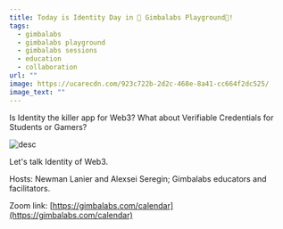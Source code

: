 ```yaml
---
title: Today is Identity Day in 🎢 Gimbalabs Playground🎡!
tags:
  - gimbalabs
  - gimbalabs playground
  - gimbalabs sessions
  - education
  - collaboration
url: ""
image: https://ucarecdn.com/923c722b-2d2c-468e-8a41-cc664f2dc525/
image_text: ""
---
```


Is Identity the killer app for Web3? What about Verifiable Credentials for Students or Gamers?

![desc](https://cspot-be.s3.eu-north-1.amazonaws.com/1715051450738_image_playground-sessions-card.png)

Let's talk Identity of Web3.

Hosts: Newman Lanier and Alexsei Seregin; Gimbalabs educators and facilitators.

Zoom link: [https://gimbalabs.com/calendar](https://gimbalabs.com/calendar)

